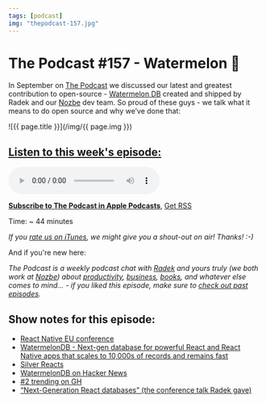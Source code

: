 ```yaml
---
tags: [podcast]
img: "thepodcast-157.jpg"
---
```


# The Podcast #157 - Watermelon 🍉

In September on [The Podcast][p] we discussed our latest and greatest contribution to open-source - [Watermelon DB](https://GitHub.com/Nozbe/WatermelonDB) created and shipped by Radek and our [Nozbe][n] dev team. So proud of these guys - we talk what it means to do open source and why we’ve done that:

<!--More-->

![{{ page.title }}](/img/{{ page.img }})

## [Listen to this week's episode:][e]

<audio controls>
<source src="https://files.nozbe.com/podcast/157.mp3" type="audio/mpeg">
</audio>

**[Subscribe to The Podcast in Apple Podcasts][i]**, [Get RSS][rss]

Time: ~ 44 minutes

*If you [rate us on iTunes][i], we might give you a shout-out on air! Thanks! :-)*

And if you're new here:

*The Podcast is a weekly podcast chat with [Radek][r] and yours truly (we both work at [Nozbe][n]) about [productivity](/tag/productivity), [business](/tag/business), [books](/tag/books), and whatever else comes to mind… - if you liked this episode, make sure to [check out past episodes](/tag/podcast).*

## Show notes for this episode:

  * [React Native EU conference](https://react-native.eu/)
  * [WatermelonDB - Next-gen database for powerful React and React Native apps that scales to 10,000s of records and remains fast](https://github.com/Nozbe/WatermelonDB)
  * [Silver Reacts](https://twitter.com/mdvacca/status/1038062043977396229)
  * [WatermelonDB on Hacker News](https://news.ycombinator.com/item?id=17950992)
  * [#2 trending on GH](https://mobile.twitter.com/radexp/status/1038785575057321984)
  * [“Next-Generation React databases” (the conference talk Radek gave)](https://www.youtube.com/watch?v=UlZ1QnFF4Cw)



[y]: https://michael.gratis/thepodcastyt
[rss]: http://thepodcast.fm/episodes?format=RSS
[e]: http://thepodcast.fm/episodes/157

[p]: https://michael.gratis/thepodcastfm
[n]: https://michael.gratis/nozbe
[r]: https://michael.gratis/radex
[i]: https://michael.gratis/thepodcast
[o]: https://michael.gratis/ipadonly

